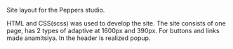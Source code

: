 Site layout for the Peppers studio.

HTML and CSS(scss) was used to develop the site. The site consists of one page, has 2 types of adaptive at 1600px and 390px. For buttons and links made anamitsiya. In the header is realized popup.
